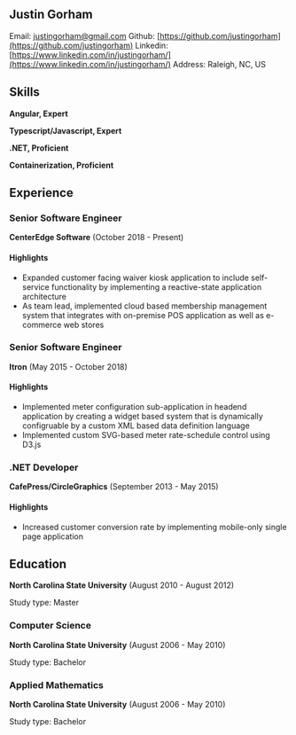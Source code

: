 ## Justin Gorham

Email: [justingorham@gmail.com](mailto:justingorham@gmail.com)
Github: [https://github.com/justingorham](https://github.com/justingorham)
Linkedin: [https://www.linkedin.com/in/justingorham/](https://www.linkedin.com/in/justingorham/)
Address: Raleigh, NC, US

## Skills

**Angular, Expert**

**Typescript/Javascript, Expert**

**.NET, Proficient**

**Containerization, Proficient**

## Experience

### Senior Software Engineer

**CenterEdge Software** (October 2018 - Present)

#### Highlights

* Expanded customer facing waiver kiosk application to include self-service functionality by implementing a reactive-state application architecture
* As team lead, implemented cloud based membership management system that integrates with on-premise POS application as well as e-commerce web stores

### Senior Software Engineer

**Itron** (May 2015 - October 2018)

#### Highlights

* Implemented meter configuration sub-application in headend application by creating a widget based system that is dynamically configruable by a custom XML based data definition language
* Implemented custom SVG-based meter rate-schedule control using D3.js

### .NET Developer

**CafePress/CircleGraphics** (September 2013 - May 2015)

#### Highlights

* Increased customer conversion rate by implementing mobile-only single page application

## Education


**North Carolina State University** (August 2010 - August 2012)

Study type: Master

### Computer Science

**North Carolina State University** (August 2006 - May 2010)

Study type: Bachelor

### Applied Mathematics

**North Carolina State University** (August 2006 - May 2010)

Study type: Bachelor

